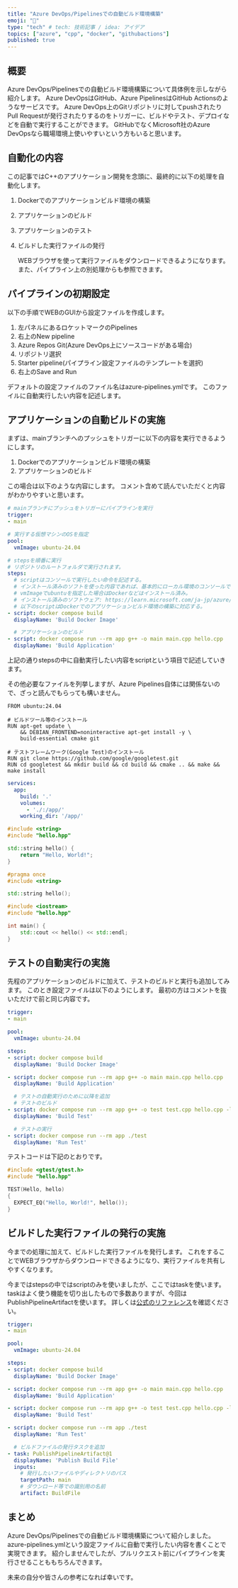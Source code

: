 ```yaml
---
title: "Azure DevOps/Pipelinesでの自動ビルド環境構築"
emoji: "📘"
type: "tech" # tech: 技術記事 / idea: アイデア
topics: ["azure", "cpp", "docker", "githubactions"]
published: true
---
```


## 概要
Azure DevOps/Pipelinesでの自動ビルド環境構築について具体例を示しながら紹介します。
Azure DevOpsはGitHub、Azure PipelinesはGitHub Actionsのようなサービスです。
Azure DevOps上のGitリポジトリに対してpushされたりPull Requestが発行されたりするのをトリガーに、ビルドやテスト、デプロイなどを自動で実行することができます。
GitHubでなくMicrosoft社のAzure DevOpsなら職場環境上使いやすいという方もいると思います。


## 自動化の内容
この記事ではC++のアプリケーション開発を念頭に、最終的に以下の処理を自動化します。

1. Dockerでのアプリケーションビルド環境の構築
1. アプリケーションのビルド
1. アプリケーションのテスト
1. ビルドした実行ファイルの発行

    WEBブラウザを使って実行ファイルをダウンロードできるようになります。
    また、パイプライン上の別処理からも参照できます。


## パイプラインの初期設定
以下の手順でWEBのGUIから設定ファイルを作成します。

1. 左パネルにあるロケットマークのPipelines
1. 右上のNew pipeline
1. Azure Repos Git(Azure DevOps上にソースコードがある場合)
1. リポジトリ選択
1. Starter pipeline(パイプライン設定ファイルのテンプレートを選択)
1. 右上のSave and Run

デフォルトの設定ファイルのファイル名はazure-pipelines.ymlです。
このファイルに自動実行したい内容を記述します。


## アプリケーションの自動ビルドの実施
まずは、mainブランチへのプッシュをトリガーに以下の内容を実行できるようにします。
1. Dockerでのアプリケーションビルド環境の構築
1. アプリケーションのビルド

この場合は以下のような内容にします。
コメント含めて読んでいただくと内容がわかりやすいと思います。

```yaml:azure-pipelines.yml
# mainブランチにプッシュをトリガーにパイプラインを実行
trigger:
- main

# 実行する仮想マシンのOSを指定
pool:
  vmImage: ubuntu-24.04

# stepsを順番に実行
# リポジトリのルートフォルダで実行されます。
steps:
  # scriptはコンソールで実行したい命令を記述する。
  # インストール済みのソフトを使った内容であれば、基本的にローカル環境のコンソールで実行したものと同じ結果になる。
  # vmImageでubuntuを指定した場合はDockerなどはインストール済み。
  # インストール済みのソフトウェア: https://learn.microsoft.com/ja-jp/azure/devops/pipelines/agents/hosted?view=azure-devops&tabs=yaml#software
  # 以下のscriptはDockerでのアプリケーションビルド環境の構築に対応する。
- script: docker compose build
  displayName: 'Build Docker Image'

  # アプリケーションのビルド
- script: docker compose run --rm app g++ -o main main.cpp hello.cpp
  displayName: 'Build Application'
```

上記の通りstepsの中に自動実行したい内容をscriptという項目で記述していきます。

その他必要なファイルを列挙しますが、Azure Pipelines自体には関係ないので、ざっと読んでもらっても構いません。

```docker:Dockerfile
FROM ubuntu:24.04

# ビルドツール等のインストール
RUN apt-get update \
    && DEBIAN_FRONTEND=noninteractive apt-get install -y \
    build-essential cmake git

# テストフレームワーク(Google Test)のインストール
RUN git clone https://github.com/google/googletest.git
RUN cd googletest && mkdir build && cd build && cmake .. && make && make install
```

```docker:compose.yaml
services:
  app:
    build: '.'
    volumes:
      - './:/app/'
    working_dir: '/app/'
```

```cpp:hello.cpp
#include <string>
#include "hello.hpp"

std::string hello() {
    return "Hello, World!";
}
```

```cpp:hello.hpp
#pragma once
#include <string>

std::string hello();
```

```cpp:main.cpp
#include <iostream>
#include "hello.hpp"

int main() {
    std::cout << hello() << std::endl;
}
```


## テストの自動実行の実施
先程のアプリケーションのビルドに加えて、テストのビルドと実行も追加してみます。
このとき設定ファイルは以下のようにします。
最初の方はコメントを抜いただけで前と同じ内容です。

```yaml:azure-pipelines.yml
trigger:
- main

pool:
  vmImage: ubuntu-24.04

steps:
- script: docker compose build
  displayName: 'Build Docker Image'

- script: docker compose run --rm app g++ -o main main.cpp hello.cpp
  displayName: 'Build Application'

  # テストの自動実行のために以降を追加
  # テストのビルド
- script: docker compose run --rm app g++ -o test test.cpp hello.cpp -lgtest -lgtest_main
  displayName: 'Build Test'

  # テストの実行
- script: docker compose run --rm app ./test
  displayName: 'Run Test'
```

テストコードは下記のとおりです。

```cpp:test.cpp
#include <gtest/gtest.h>
#include "hello.hpp"

TEST(Hello, hello)
{
  EXPECT_EQ("Hello, World!", hello());
}
```

## ビルドした実行ファイルの発行の実施
今までの処理に加えて、ビルドした実行ファイルを発行します。
これをすることでWEBブラウザからダウンロードできるようになり、実行ファイルを共有しやすくなります。

今まではstepsの中ではscriptのみを使いましたが、ここではtaskを使います。
taskはよく使う機能を切り出したもので多数ありますが、今回はPublishPipelineArtifactを使います。
詳しくは[公式のリファレンス](https://learn.microsoft.com/ja-jp/azure/devops/pipelines/tasks/reference/publish-pipeline-artifact-v1?view=azure-pipelines)を確認ください。

```yaml
trigger:
- main

pool:
  vmImage: ubuntu-24.04

steps:
- script: docker compose build
  displayName: 'Build Docker Image'

- script: docker compose run --rm app g++ -o main main.cpp hello.cpp
  displayName: 'Build Application'

- script: docker compose run --rm app g++ -o test test.cpp hello.cpp -lgtest -lgtest_main
  displayName: 'Build Test'

- script: docker compose run --rm app ./test
  displayName: 'Run Test'

  # ビルドファイルの発行タスクを追加
- task: PublishPipelineArtifact@1
  displayName: 'Publish Build File'
  inputs:
    # 発行したいファイルやディレクトリのパス
    targetPath: main
    # ダウンロード等での識別用の名前
    artifact: BuildFile
```


## まとめ
Azure DevOps/Pipelinesでの自動ビルド環境構築について紹介しました。
azure-pipelines.ymlという設定ファイルに自動で実行したい内容を書くことで実現できます。
紹介しませんでしたが、プルリクエスト前にパイプラインを実行させることももちろんできます。

未来の自分や皆さんの参考になれば幸いです。